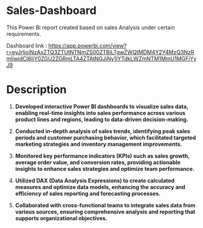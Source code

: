 # Sales-Dashboard
This Power Bi report created based on sales Analysis under certain requirements.

Dashboard link : https://app.powerbi.com/view?r=eyJrIjoiNzAxZTQ3ZTUtNTNmZS00ZTBiLTgwZWQtMDM4Y2Y4MzQ3NzRmIiwidCI6IjY0ZGU2ZGRmLTA4ZTAtNGJjNy1iYTdkLWZmNTM1MmU1MGFjYyJ9

# Description

1. **Developed interactive Power BI dashboards to visualize sales data, enabling real-time insights into sales performance across various product lines and regions, leading to data-driven decision-making.**

2. **Conducted in-depth analysis of sales trends, identifying peak sales periods and customer purchasing behavior, which facilitated targeted marketing strategies and inventory management improvements.**

3. **Monitored key performance indicators (KPIs) such as sales growth, average order value, and conversion rates, providing actionable insights to enhance sales strategies and optimize team performance.**

4. **Utilized DAX (Data Analysis Expressions) to create calculated measures and optimize data models, enhancing the accuracy and efficiency of sales reporting and forecasting processes.**

5. **Collaborated with cross-functional teams to integrate sales data from various sources, ensuring comprehensive analysis and reporting that supports organizational objectives.** 


